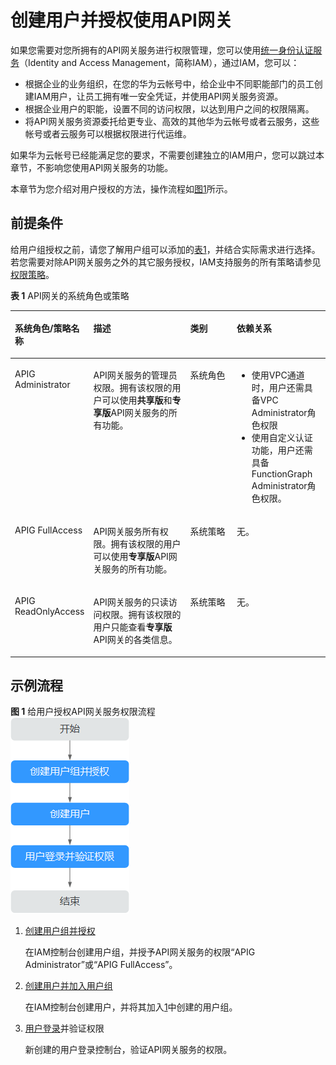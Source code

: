 # 创建用户并授权使用API网关<a name="ZH-CN_TOPIC_0000001188957147"></a>

如果您需要对您所拥有的API网关服务进行权限管理，您可以使用[统一身份认证服务](https://support.huaweicloud.com/usermanual-iam/iam_01_0001.html)（Identity and Access Management，简称IAM），通过IAM，您可以：

-   根据企业的业务组织，在您的华为云帐号中，给企业中不同职能部门的员工创建IAM用户，让员工拥有唯一安全凭证，并使用API网关服务资源。
-   根据企业用户的职能，设置不同的访问权限，以达到用户之间的权限隔离。
-   将API网关服务资源委托给更专业、高效的其他华为云帐号或者云服务，这些帐号或者云服务可以根据权限进行代运维。

如果华为云帐号已经能满足您的要求，不需要创建独立的IAM用户，您可以跳过本章节，不影响您使用API网关服务的功能。

本章节为您介绍对用户授权的方法，操作流程如[图1](#zh-cn_topic_0000001174416917_zh-cn_topic_0172480077_zh-cn_topic_0170877287_fig15451536531)所示。

## 前提条件<a name="zh-cn_topic_0000001174416917_zh-cn_topic_0172480077_zh-cn_topic_0170877287_section17723185741610"></a>

给用户组授权之前，请您了解用户组可以添加的[表1](#zh-cn_topic_0000001174416917_zh-cn_topic_0172480077_table13382143731910)，并结合实际需求进行选择。若您需要对除API网关服务之外的其它服务授权，IAM支持服务的所有策略请参见[权限策略](https://support.huaweicloud.com/usermanual-permissions/iam_01_0001.html)。

**表 1**  API网关的系统角色或策略

<a name="zh-cn_topic_0000001174416917_zh-cn_topic_0172480077_table13382143731910"></a>
<table><thead align="left"><tr id="zh-cn_topic_0000001174416917_zh-cn_topic_0172474100_row17131111218122"><th class="cellrowborder" valign="top" width="16.04%" id="mcps1.2.5.1.1"><p id="zh-cn_topic_0000001174416917_zh-cn_topic_0172474100_p14131131231217"><a name="zh-cn_topic_0000001174416917_zh-cn_topic_0172474100_p14131131231217"></a><a name="zh-cn_topic_0000001174416917_zh-cn_topic_0172474100_p14131131231217"></a>系统角色/策略名称</p>
</th>
<th class="cellrowborder" valign="top" width="36.53%" id="mcps1.2.5.1.2"><p id="zh-cn_topic_0000001174416917_zh-cn_topic_0172474100_p141311112151214"><a name="zh-cn_topic_0000001174416917_zh-cn_topic_0172474100_p141311112151214"></a><a name="zh-cn_topic_0000001174416917_zh-cn_topic_0172474100_p141311112151214"></a>描述</p>
</th>
<th class="cellrowborder" valign="top" width="17.18%" id="mcps1.2.5.1.3"><p id="zh-cn_topic_0000001174416917_zh-cn_topic_0172474100_p7131912181212"><a name="zh-cn_topic_0000001174416917_zh-cn_topic_0172474100_p7131912181212"></a><a name="zh-cn_topic_0000001174416917_zh-cn_topic_0172474100_p7131912181212"></a>类别</p>
</th>
<th class="cellrowborder" valign="top" width="30.25%" id="mcps1.2.5.1.4"><p id="zh-cn_topic_0000001174416917_zh-cn_topic_0172474100_p2078410663110"><a name="zh-cn_topic_0000001174416917_zh-cn_topic_0172474100_p2078410663110"></a><a name="zh-cn_topic_0000001174416917_zh-cn_topic_0172474100_p2078410663110"></a>依赖关系</p>
</th>
</tr>
</thead>
<tbody><tr id="zh-cn_topic_0000001174416917_zh-cn_topic_0172474100_row17132191291216"><td class="cellrowborder" valign="top" width="16.04%" headers="mcps1.2.5.1.1 "><p id="zh-cn_topic_0000001174416917_zh-cn_topic_0172474100_p1413231216124"><a name="zh-cn_topic_0000001174416917_zh-cn_topic_0172474100_p1413231216124"></a><a name="zh-cn_topic_0000001174416917_zh-cn_topic_0172474100_p1413231216124"></a>APIG Administrator</p>
</td>
<td class="cellrowborder" valign="top" width="36.53%" headers="mcps1.2.5.1.2 "><p id="zh-cn_topic_0000001174416917_zh-cn_topic_0172474100_p41321012191210"><a name="zh-cn_topic_0000001174416917_zh-cn_topic_0172474100_p41321012191210"></a><a name="zh-cn_topic_0000001174416917_zh-cn_topic_0172474100_p41321012191210"></a>API网关服务的管理员权限。拥有该权限的用户可以使用<strong id="zh-cn_topic_0000001174416917_zh-cn_topic_0172474100_b296282316429"><a name="zh-cn_topic_0000001174416917_zh-cn_topic_0172474100_b296282316429"></a><a name="zh-cn_topic_0000001174416917_zh-cn_topic_0172474100_b296282316429"></a>共享版</strong>和<strong id="zh-cn_topic_0000001174416917_zh-cn_topic_0172474100_b106352081619"><a name="zh-cn_topic_0000001174416917_zh-cn_topic_0172474100_b106352081619"></a><a name="zh-cn_topic_0000001174416917_zh-cn_topic_0172474100_b106352081619"></a>专享版</strong>API网关服务的所有功能。</p>
</td>
<td class="cellrowborder" valign="top" width="17.18%" headers="mcps1.2.5.1.3 "><p id="zh-cn_topic_0000001174416917_zh-cn_topic_0172474100_p188281101814"><a name="zh-cn_topic_0000001174416917_zh-cn_topic_0172474100_p188281101814"></a><a name="zh-cn_topic_0000001174416917_zh-cn_topic_0172474100_p188281101814"></a>系统角色</p>
</td>
<td class="cellrowborder" valign="top" width="30.25%" headers="mcps1.2.5.1.4 "><a name="zh-cn_topic_0000001174416917_zh-cn_topic_0172474100_ul1882803818238"></a><a name="zh-cn_topic_0000001174416917_zh-cn_topic_0172474100_ul1882803818238"></a><ul id="zh-cn_topic_0000001174416917_zh-cn_topic_0172474100_ul1882803818238"><li>使用VPC通道时，用户还需具备VPC Administrator角色权限</li><li>使用自定义认证功能，用户还需具备FunctionGraph Administrator角色权限。</li></ul>
</td>
</tr>
<tr id="zh-cn_topic_0000001174416917_zh-cn_topic_0172474100_row29471637175418"><td class="cellrowborder" valign="top" width="16.04%" headers="mcps1.2.5.1.1 "><p id="zh-cn_topic_0000001174416917_zh-cn_topic_0172474100_p1594818373542"><a name="zh-cn_topic_0000001174416917_zh-cn_topic_0172474100_p1594818373542"></a><a name="zh-cn_topic_0000001174416917_zh-cn_topic_0172474100_p1594818373542"></a>APIG FullAccess</p>
</td>
<td class="cellrowborder" valign="top" width="36.53%" headers="mcps1.2.5.1.2 "><p id="zh-cn_topic_0000001174416917_zh-cn_topic_0172474100_p99480376545"><a name="zh-cn_topic_0000001174416917_zh-cn_topic_0172474100_p99480376545"></a><a name="zh-cn_topic_0000001174416917_zh-cn_topic_0172474100_p99480376545"></a>API网关服务所有权限。拥有该权限的用户可以使用<strong id="zh-cn_topic_0000001174416917_zh-cn_topic_0172474100_b84662213421"><a name="zh-cn_topic_0000001174416917_zh-cn_topic_0172474100_b84662213421"></a><a name="zh-cn_topic_0000001174416917_zh-cn_topic_0172474100_b84662213421"></a>专享版</strong>API网关服务的所有功能。</p>
</td>
<td class="cellrowborder" valign="top" width="17.18%" headers="mcps1.2.5.1.3 "><p id="zh-cn_topic_0000001174416917_zh-cn_topic_0172474100_p2948123718546"><a name="zh-cn_topic_0000001174416917_zh-cn_topic_0172474100_p2948123718546"></a><a name="zh-cn_topic_0000001174416917_zh-cn_topic_0172474100_p2948123718546"></a>系统策略</p>
</td>
<td class="cellrowborder" valign="top" width="30.25%" headers="mcps1.2.5.1.4 "><p id="zh-cn_topic_0000001174416917_zh-cn_topic_0172474100_p878476183110"><a name="zh-cn_topic_0000001174416917_zh-cn_topic_0172474100_p878476183110"></a><a name="zh-cn_topic_0000001174416917_zh-cn_topic_0172474100_p878476183110"></a>无。</p>
</td>
</tr>
<tr id="zh-cn_topic_0000001174416917_zh-cn_topic_0172474100_row17372113817546"><td class="cellrowborder" valign="top" width="16.04%" headers="mcps1.2.5.1.1 "><p id="zh-cn_topic_0000001174416917_zh-cn_topic_0172474100_p43721838135417"><a name="zh-cn_topic_0000001174416917_zh-cn_topic_0172474100_p43721838135417"></a><a name="zh-cn_topic_0000001174416917_zh-cn_topic_0172474100_p43721838135417"></a>APIG ReadOnlyAccess</p>
</td>
<td class="cellrowborder" valign="top" width="36.53%" headers="mcps1.2.5.1.2 "><p id="zh-cn_topic_0000001174416917_zh-cn_topic_0172474100_p1437213819540"><a name="zh-cn_topic_0000001174416917_zh-cn_topic_0172474100_p1437213819540"></a><a name="zh-cn_topic_0000001174416917_zh-cn_topic_0172474100_p1437213819540"></a>API网关服务的只读访问权限。拥有该权限的用户只能查看<strong id="zh-cn_topic_0000001174416917_zh-cn_topic_0172474100_b1674375154712"><a name="zh-cn_topic_0000001174416917_zh-cn_topic_0172474100_b1674375154712"></a><a name="zh-cn_topic_0000001174416917_zh-cn_topic_0172474100_b1674375154712"></a>专享版</strong>API网关的各类信息。</p>
</td>
<td class="cellrowborder" valign="top" width="17.18%" headers="mcps1.2.5.1.3 "><p id="zh-cn_topic_0000001174416917_zh-cn_topic_0172474100_p1537210382547"><a name="zh-cn_topic_0000001174416917_zh-cn_topic_0172474100_p1537210382547"></a><a name="zh-cn_topic_0000001174416917_zh-cn_topic_0172474100_p1537210382547"></a>系统策略</p>
</td>
<td class="cellrowborder" valign="top" width="30.25%" headers="mcps1.2.5.1.4 "><p id="zh-cn_topic_0000001174416917_zh-cn_topic_0172474100_p17244141916304"><a name="zh-cn_topic_0000001174416917_zh-cn_topic_0172474100_p17244141916304"></a><a name="zh-cn_topic_0000001174416917_zh-cn_topic_0172474100_p17244141916304"></a>无。</p>
</td>
</tr>
</tbody>
</table>

## 示例流程<a name="zh-cn_topic_0000001174416917_zh-cn_topic_0172480077_zh-cn_topic_0170877287_section1189416161520"></a>

**图 1**  给用户授权API网关服务权限流程<a name="zh-cn_topic_0000001174416917_zh-cn_topic_0172480077_zh-cn_topic_0170877287_fig15451536531"></a>  
![](figures/给用户授权API网关服务权限流程.png "给用户授权API网关服务权限流程")

1.  <a name="zh-cn_topic_0000001174416917_zh-cn_topic_0172480077_zh-cn_topic_0170877287_li10176121316284"></a>[创建用户组并授权](https://support.huaweicloud.com/usermanual-iam/iam_03_0001.html)

    在IAM控制台创建用户组，并授予API网关服务的权限“APIG Administrator”或“APIG FullAccess”。

2.  [创建用户并加入用户组](https://support.huaweicloud.com/usermanual-iam/iam_02_0001.html)

    在IAM控制台创建用户，并将其加入[1](#zh-cn_topic_0000001174416917_zh-cn_topic_0172480077_zh-cn_topic_0170877287_li10176121316284)中创建的用户组。

3.  [用户登录](https://support.huaweicloud.com/usermanual-iam/iam_01_0552.html)并验证权限

    新创建的用户登录控制台，验证API网关服务的权限。



